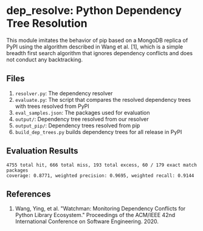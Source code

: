 # dep_resolve: Python Dependency Tree Resolution

This module imitates the behavior of pip based on a MongoDB replica of PyPI using the algorithm described in Wang et al. [1], which is a simple breadth first search algorithm that ignores dependency conflicts and does not conduct any backtracking.

## Files

1. `resolver.py`: The dependency resolver
2. `evaluate.py`: The script that compares the resolved dependency trees with trees resolved from PyPI
3. `eval_samples.json`: The packages used for evaluation
4. `output/`: Dependency tree resolved from our resolver
5. `output_pip/`: Dependency trees resolved from pip
6. `build_dep_trees.py` builds dependency trees for all release in PyPI
## Evaluation Results

```
4755 total hit, 666 total miss, 193 total excess, 60 / 179 exact match packages
coverage: 0.8771, weighted precision: 0.9695, weighted recall: 0.9144
```

## References

1. Wang, Ying, et al. "Watchman: Monitoring Dependency Conflicts for Python Library Ecosystem." Proceedings of the ACM/IEEE 42nd International Conference on Software Engineering. 2020.